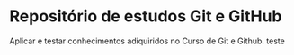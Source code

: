 # Repositório de estudos Git e GitHub
Aplicar e testar conhecimentos adiquiridos no Curso de Git e Github. teste
